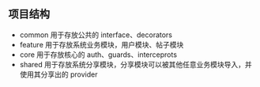 ## 项目结构

- common 用于存放公共的 interface、decorators
- feature 用于存放系统业务模块，用户模块、帖子模块
- core 用于存放核心的 auth、guards、interceprots
- shared 用于存放系统分享模块，分享模块可以被其他任意业务模块导入，并使用其分享出的 provider
